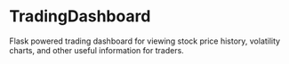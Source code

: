 # TradingDashboard
 Flask powered trading dashboard for viewing stock price history, volatility charts, and other useful information for traders.
